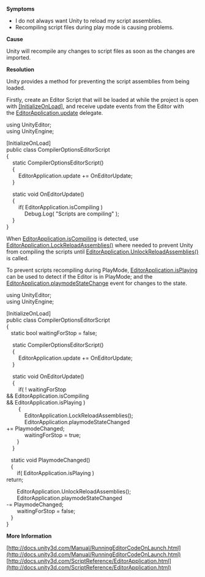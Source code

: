 
        

**Symptoms** 

*   I do not always want Unity to reload my script assemblies.
*   Recompiling script files during play mode is causing problems.

**Cause** 

Unity will recompile any changes to script files as soon as the changes are imported.

**Resolution** 

Unity provides a method for preventing the script assemblies from being loaded.

Firstly, create an Editor Script that will be loaded at while the project is open with [[InitializeOnLoad]](http://docs.unity3d.com/ScriptReference/InitializeOnLoadAttribute.html), and receive update events from the Editor with the [EditorApplication.update](http://docs.unity3d.com/ScriptReference/EditorApplication-update.html) delegate.

using UnityEditor;  
using UnityEngine;  

[InitializeOnLoad]  
public class CompilerOptionsEditorScript  
{  
     static CompilerOptionsEditorScript()  
     {  
         EditorApplication.update += OnEditorUpdate;  
     }  

     static void OnEditorUpdate()  
     {  
         if( EditorApplication.isCompiling )  
             Debug.Log( "Scripts are compiling" );  
     }  
}

When [EditorApplication.isCompiling](http://docs.unity3d.com/ScriptReference/EditorApplication-isCompiling.html) is detected, use [EditorApplication.LockReloadAssemblies()](http://docs.unity3d.com/ScriptReference/EditorApplication.LockReloadAssemblies.html) where needed to prevent Unity from compiling the scripts until [EditorApplication.UnlockReloadAssemblies()](http://docs.unity3d.com/ScriptReference/EditorApplication.UnlockReloadAssemblies.html) is called.

To prevent scripts recompiling during PlayMode, [EditorApplication.isPlaying](http://docs.unity3d.com/ScriptReference/EditorApplication-isPlaying.html) can be used to detect if the Editor is in PlayMode; and the [EditorApplication.playmodeStateChange](http://docs.unity3d.com/ScriptReference/EditorApplication-playmodeStateChanged.html) event for changes to the state.

using UnityEditor;  
using UnityEngine;  

[InitializeOnLoad]  
public class CompilerOptionsEditorScript  
{  
    static bool waitingForStop = false;  

    static CompilerOptionsEditorScript()  
    {  
        EditorApplication.update += OnEditorUpdate;  
    }  

    static void OnEditorUpdate()  
    {  
        if( ! waitingForStop   
            && EditorApplication.isCompiling   
            && EditorApplication.isPlaying )  
        {  
             EditorApplication.LockReloadAssemblies();  
             EditorApplication.playmodeStateChanged  
                  += PlaymodeChanged;  
             waitingForStop = true;  
        }  
    }  

    static void PlaymodeChanged()  
    {  
        if( EditorApplication.isPlaying )  
             return;  

        EditorApplication.UnlockReloadAssemblies();  
        EditorApplication.playmodeStateChanged  
             -= PlaymodeChanged;  
        waitingForStop = false;  
    }  
}

**More Information** 

[http://docs.unity3d.com/Manual/RunningEditorCodeOnLaunch.html](http://docs.unity3d.com/Manual/RunningEditorCodeOnLaunch.html)  
[http://docs.unity3d.com/ScriptReference/EditorApplication.html](http://docs.unity3d.com/ScriptReference/EditorApplication.html)

      